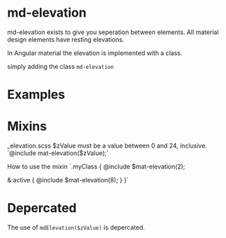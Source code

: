 # md-elevation

md-elevation exists to give you seperation between elements.
All material design elements have resting elevations.

In Angular material the elevation is implemented with a class.

simply adding the class `md-elevation`


# Examples



# Mixins
_elevation.scss
$zValue must be a value between 0 and 24, inclusive.
  `@include mat-elevation($zValue);`


How to use the mixin 
`.myClass {
   @include $mat-elevation(2);

   &:active {
     @include $mat-elevation(8);
   }
}`

# Depercated
The use of `mdElevation($zValue)` is depercated.